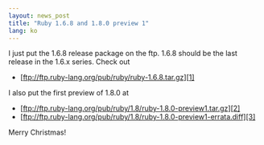 ```yaml
---
layout: news_post
title: "Ruby 1.6.8 and 1.8.0 preview 1"
lang: ko
---
```


I just put the 1.6.8 release package on the ftp. 1.6.8 should be the
last release in the 1.6.x series. Check out

* [ftp://ftp.ruby-lang.org/pub/ruby/ruby-1.6.8.tar.gz][1]

I also put the first preview of 1.8.0 at

* [ftp://ftp.ruby-lang.org/pub/ruby/1.8/ruby-1.8.0-preview1.tar.gz][2]
* [ftp://ftp.ruby-lang.org/pub/ruby/1.8/ruby-1.8.0-preview1-errata.diff][3]

Merry Christmas!



[1]: ftp://ftp.ruby-lang.org/pub/ruby/ruby-1.6.8.tar.gz 
[2]: ftp://ftp.ruby-lang.org/pub/ruby/1.8/ruby-1.8.0-preview1.tar.gz 
[3]: ftp://ftp.ruby-lang.org/pub/ruby/1.8/ruby-1.8.0-preview1-errata.diff 
